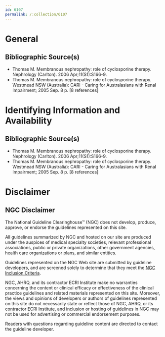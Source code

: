 ```yaml
---
id: 6107
permalink: /:collection/6107
---
```


# General

## Bibliographic Source(s)

- Thomas M. Membranous nephropathy: role of cyclosporine therapy. Nephrology (Carlton). 2006 Apr;11(S1):S166-9.
- Thomas M. Membranous nephropathy: role of cyclosporine therapy. Westmead NSW (Australia): CARI - Caring for Australasians with Renal Impairment; 2005 Sep. 8 p. [8 references]

# Identifying Information and Availability

## Bibliographic Source(s)

- Thomas M. Membranous nephropathy: role of cyclosporine therapy. Nephrology (Carlton). 2006 Apr;11(S1):S166-9.
- Thomas M. Membranous nephropathy: role of cyclosporine therapy. Westmead NSW (Australia): CARI - Caring for Australasians with Renal Impairment; 2005 Sep. 8 p. [8 references]

# Disclaimer

## NGC Disclaimer

The National Guideline Clearinghouse™ (NGC) does not develop, produce, approve, or endorse the guidelines represented on this site.

All guidelines summarized by NGC and hosted on our site are produced under the auspices of medical specialty societies, relevant professional associations, public or private organizations, other government agencies, health care organizations or plans, and similar entities.

Guidelines represented on the NGC Web site are submitted by guideline developers, and are screened solely to determine that they meet the [NGC Inclusion Criteria](/help-and-about/summaries/inclusion-criteria).

NGC, AHRQ, and its contractor ECRI Institute make no warranties concerning the content or clinical efficacy or effectiveness of the clinical practice guidelines and related materials represented on this site. Moreover, the views and opinions of developers or authors of guidelines represented on this site do not necessarily state or reflect those of NGC, AHRQ, or its contractor ECRI Institute, and inclusion or hosting of guidelines in NGC may not be used for advertising or commercial endorsement purposes.

Readers with questions regarding guideline content are directed to contact the guideline developer.

